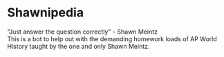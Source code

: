 # Shawnipedia
"Just answer the question correctly" - Shawn Meintz<br/>
This is a bot to help out with the demanding homework loads of AP World History taught by the one and only Shawn Meintz.

